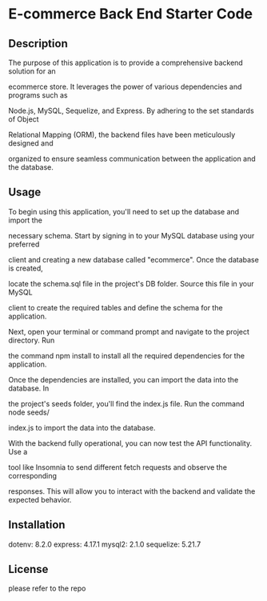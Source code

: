 # E-commerce Back End Starter Code

## Description
The purpose of this application is to provide a comprehensive backend solution for an 

ecommerce store. It leverages the power of various dependencies and programs such as 

Node.js, MySQL, Sequelize, and Express. By adhering to the set standards of Object 

Relational Mapping (ORM), the backend files have been meticulously designed and 

organized to ensure seamless communication between the application and the database.

## Usage

To begin using this application, you'll need to set up the database and import the 

necessary schema. Start by signing in to your MySQL database using your preferred 

client and creating a new database called "ecommerce". Once the database is created, 

locate the schema.sql file in the project's DB folder. Source this file in your MySQL 

client to create the required tables and define the schema for the application.

Next, open your terminal or command prompt and navigate to the project directory. Run 

the command npm install to install all the required dependencies for the application.

Once the dependencies are installed, you can import the data into the database. In 

the project's seeds folder, you'll find the index.js file. Run the command node seeds/

index.js to import the data into the database.

With the backend fully operational, you can now test the API functionality. Use a 

tool like Insomnia to send different fetch requests and observe the corresponding 

responses. This will allow you to interact with the backend and validate the expected behavior.

## Installation

dotenv: 8.2.0
express: 4.17.1
mysql2: 2.1.0
sequelize: 5.21.7

## License
 please refer to the repo




